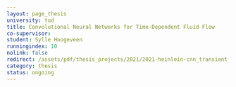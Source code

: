 ```yaml
---
layout: page_thesis
university: tud
title: Convolutional Neural Networks for Time-Dependent Fluid Flow
co-supervisor:
student: Sylle Hoogeveen
runningindex: 10
nolink: false
redirect: /assets/pdf/thesis_projects/2021/2021-heinlein-cnn_transient_mor.pdf
category: thesis
status: ongoing
---
```

